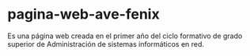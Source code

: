 # pagina-web-ave-fenix
Es una página web creada en el primer año del ciclo formativo de grado superior de Administración de sistemas informáticos en red.
